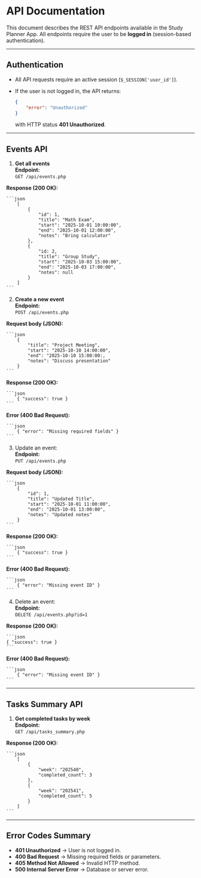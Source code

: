 # API Documentation

This document describes the REST API endpoints available in the Study Planner App.
All endpoints require the user to be **logged in** (session-based authentication).

---

## Authentication
- All API requests require an active session (`$_SESSION['user_id']`).
- If the user is not logged in, the API returns:

    ```json
    {
        "error": "Unauthorized"
    }
    ```
    with HTTP status **401 Unauthorized**.

---

## Events API

1. **Get all events**  
**Endpoint:**  
    `GET /api/events.php`  

**Response (200 OK):** 

    ```json
        [
            {
                "id": 1,
                "title": "Math Exam",
                "start": "2025-10-01 10:00:00",
                "end": "2025-10-01 12:00:00",
                "notes": "Bring calculator"
            },
            {
                "id: 2,
                "title": "Group Study",
                "start": "2025-10-03 15:00:00",
                "end": "2025-10-03 17:00:00",
                "notes": null
            }
        ]
    ```  
2. **Create a new event**  
**Endpoint:**  
    `POST /api/events.php`  

**Request body (JSON):**  

    ```json
        {
            "title": "Project Meeting",
            "start": "2025-10-10 14:00:00",
            "end": "2025-10-10 15:00:00:,
            "notes": "Discuss presentation"
        }
    ```  

**Response (200 OK):**  

    ```json
        { "success": true }
    ```  

**Error (400 Bad Request):**  

    ```json
        { "error": "Missing required fields" }
    ```  

3. Update an event:  
**Endpoint:**  
    `PUT /api/events.php`  

**Request body (JSON):**  

    ```json
        {
            "id": 1,
            "title": "Updated Title",
            "start": "2025-10-01 11:00:00",
            "end": "2025-10-01 13:00:00",
            "notes": "Updated notes"
        }
    ```  

**Response (200 OK):**  

    ```json
        { "success": true }
    ```

**Error (400 Bad Request):**

    ```json
        { "error": "Missing event ID" }
    ```  
4. Delete an event:  
**Endpoint:**  
    `DELETE /api/events.php?id=1`  

**Response (200 OK):**  

    ```json
    { "success": true }
    ```  

**Error (400 Bad Request):**  

    ```json
        { "error": "Missing event ID" }
    ```

---

## Tasks Summary API  
1. **Get completed tasks by week**  
**Endpoint:**  
    `GET /api/tasks_summary.php`  

**Response (200 OK):**  

    ```json
        [
            {
                "week": "202540",
                "completed_count": 3
            },
            {
                "week": "202541",
                "completed_count": 5
            }
        ]
    ```

---

## Error Codes Summary
- **401 Unauthorized** -> User is not logged in.
- **400 Bad Request** -> Missing required fields or parameters.
- **405 Method Not Allowed** -> Invalid HTTP method.
- **500 Internal Server Error** -> Database or server error.

